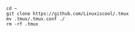     cd ~
    git clone https://github.com/Linuxiscool/.tmux
    mv .tmux/.tmux.conf ./
    rm -rf .tmux

